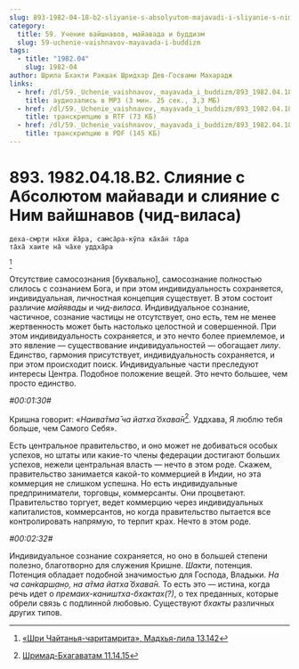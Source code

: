 ```yaml
---
slug: 893-1982-04-18-b2-sliyanie-s-absolyutom-majavadi-i-sliyanie-s-nim-vajshnavov-chid-vilasa
category:
  title: 59. Учение вайшнавов, майавада и буддизм
  slug: 59-uchenie-vaishnavov-mayavada-i-buddizm
tags:
  - title: "1982.04"
    slug: 1982-04
author: Шрила Бхакти Ракшак Шридхар Дев-Госвами Махарадж
links:
  - href: /dl/59._Uchenie_vaishnavov,_mayavada_i_buddizm/893_1982.04.18.B2_SridharMj_Slijanie_s_Absoljutom_majavadi_i_slijanie_s_Nim_vajshnavov_(chid-vilasa).mp3
    title: аудиозапись в MP3 (3 мин. 25 сек., 3,3 МБ)
  - href: /dl/59._Uchenie_vaishnavov,_mayavada_i_buddizm/893_1982.04.18.B2_SridharMj_Slijanie_s_Absoljutom_majavadi_i_slijanie_s_Nim_vajshnavov_(chid-vilasa).rtf
    title: транскрипцию в RTF (73 КБ)
  - href: /dl/59._Uchenie_vaishnavov,_mayavada_i_buddizm/893_1982.04.18.B2_SridharMj_Slijanie_s_Absoljutom_majavadi_i_slijanie_s_Nim_vajshnavov_(chid-vilasa).pdf
    title: транскрипцию в PDF (145 КБ)
---
```


# 893. 1982.04.18.B2. Слияние с Абсолютом майавади и слияние с Ним вайшнавов (чид-виласа)

    деха-смр̣ти на̄хи йа̄ра, сам̇са̄ра-кӯпа ка̄ха̄н̇ та̄ра
    та̄ха̄ хаите на̄ ча̄хе уддха̄ра
[^_ftn1]

Отсутствие самосознания [буквально], самосознание полностью слилось с сознанием Бога, и при этом индивидуальность сохраняется, индивидуальная, личностная концепция существует. В этом состоит различие *майявады* и *чид-виласа.* Индивидуальное сознание, частичное, сознание частицы не отсутствует, оно есть, тем не менее жертвенность может быть настолько целостной и совершенной. При этом индивидуальность сохраняется, и это нечто более приемлемое, и это явление — существование индивидуальностей — обогащает *лилу*. Единство, гармония присутствует, индивидуальность сохраняется, и при этом происходит поиск. Индивидуальные части преследуют интересы Центра. Подобное положение вещей. Это нечто большее, чем просто единство.

*#00:01:30#*

Кришна говорит: «*Наива̄тма̄ ча йатха̄ бхава̄н*[^_ftn2]. Уддхава, Я люблю тебя больше, чем Самого Себя».

Есть центральное правительство, и оно может не добиваться особых успехов, но штаты или какие-то члены федерации достигают больших успехов, нежели центральная власть — нечто в этом роде. Скажем, правительство занимается какой-то коммерцией в Индии, но эта коммерция не слишком успешна. Но есть индивидуальные предприниматели, торговцы, коммерсанты. Они процветают. Правительство торгует, ведет коммерцию через индивидуальных капиталистов, коммерсантов, но когда правительство пытается все контролировать напрямую, то терпит крах. Нечто в этом роде.

*#00:02:32#*

Индивидуальное сознание сохраняется, но оно в большей степени полезно, благотворно для служения Кришне. *Шакти*, потенция. Потенция обладает подобной значимостью для Господа, Владыки. *На ча сан̇карш̣ан̣о, на а̄тма йатха̄ бхава̄н.* То есть это — истина, когда речь идет о *премаих-каништха-бхактах(?)*, о тех преданных, которые обрели связь с подлинной любовью. Существуют *бхакты* различных других типов.



[^_ftn1]: [«Шри Чайтанья-чаритамрита», Мадхья-лила 13.142](../notes/shri-chajtanya-charitamrita-madhya-lila/shri-chajtanya-charitamrita-madhya-lila-13-142.md)

[^_ftn2]: [Шримад-Бхагаватам 11.14.15](../notes/shrimad-bhagavatam/shrimad-bhagavatam-11-14-15.md)

